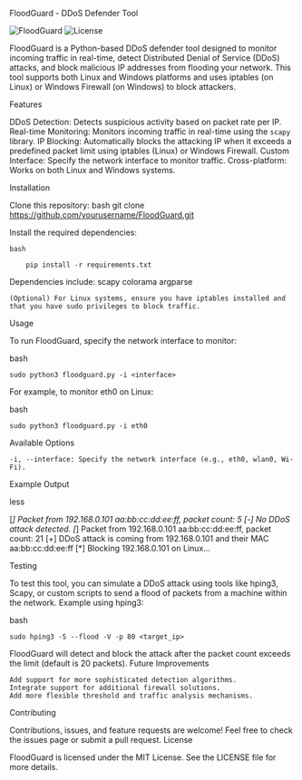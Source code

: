 FloodGuard - DDoS Defender Tool

![FloodGuard](https://img.shields.io/badge/Version-1.0-green.svg) ![License](https://img.shields.io/badge/License-MIT-blue.svg)

FloodGuard is a Python-based DDoS defender tool designed to monitor incoming traffic in real-time, detect Distributed Denial of Service (DDoS) attacks, and block malicious IP addresses from flooding your network. This tool supports both Linux and Windows platforms and uses iptables (on Linux) or Windows Firewall (on Windows) to block attackers.

Features

DDoS Detection: Detects suspicious activity based on packet rate per IP.
Real-time Monitoring: Monitors incoming traffic in real-time using the `scapy` library.
IP Blocking: Automatically blocks the attacking IP when it exceeds a predefined packet limit using iptables (Linux) or Windows Firewall.
Custom Interface: Specify the network interface to monitor traffic.
Cross-platform: Works on both Linux and Windows systems.

Installation

Clone this repository:
bash
	   git clone https://github.com/yourusername/FloodGuard.git

Install the required dependencies:

    bash

	    pip install -r requirements.txt

Dependencies include:
scapy
colorama
argparse

    (Optional) For Linux systems, ensure you have iptables installed and that you have sudo privileges to block traffic.

Usage

To run FloodGuard, specify the network interface to monitor:

bash

	sudo python3 floodguard.py -i <interface>

For example, to monitor eth0 on Linux:

bash

	sudo python3 floodguard.py -i eth0

Available Options

    -i, --interface: Specify the network interface (e.g., eth0, wlan0, Wi-Fi).

Example Output

less

[*] Packet from 192.168.0.101    aa:bb:cc:dd:ee:ff, packet count: 5
[-] No DDoS attack detected.
[*] Packet from 192.168.0.101    aa:bb:cc:dd:ee:ff, packet count: 21
[+] DDoS attack is coming from 192.168.0.101 and their MAC aa:bb:cc:dd:ee:ff
[*] Blocking 192.168.0.101 on Linux...

Testing

To test this tool, you can simulate a DDoS attack using tools like hping3, Scapy, or custom scripts to send a flood of packets from a machine within the network.
Example using hping3:

bash

	sudo hping3 -S --flood -V -p 80 <target_ip>

FloodGuard will detect and block the attack after the packet count exceeds the limit (default is 20 packets).
Future Improvements

    Add support for more sophisticated detection algorithms.
    Integrate support for additional firewall solutions.
    Add more flexible threshold and traffic analysis mechanisms.

Contributing

Contributions, issues, and feature requests are welcome! Feel free to check the issues page or submit a pull request.
License

FloodGuard is licensed under the MIT License. See the LICENSE file for more details.
